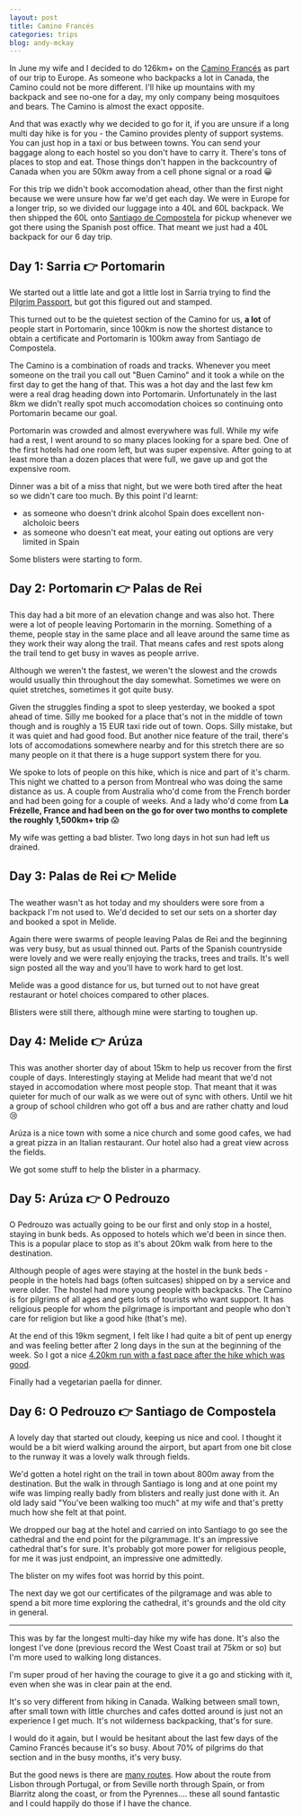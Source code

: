 ```yaml
---
layout: post
title: Camino Francés
categories: trips
blog: andy-mckay
---
```


In June my wife and I decided to do 126km+ on the <a href="https://caminoways.com/camino-frances">Camino Francés</a> as part of our trip to Europe. As someone who backpacks a lot in Canada, the Camino could not be more different. I'll hike up mountains with my backpack and see no-one for a day, my only company being mosquitoes and bears. The Camino is almost the exact opposite.

And that was exactly why we decided to go for it, if you are unsure if a long multi day hike is for you - the Camino provides plenty of support systems. You can just hop in a taxi or bus between towns. You can send your baggage along to each hostel so you don't have to carry it. There's tons of places to stop and eat. Those things don't happen in the backcountry of Canada when you are 50km away from a cell phone signal or a road 😀

For this trip we didn't book accomodation ahead, other than the first night because we were unsure how far we'd get each day. We were in Europe for a longer trip, so we divided our luggage into a 40L and 60L backpack. We then shipped the 60L onto <a href="https://www.elcaminoconcorreos.com/en/transfer-luggage">Santiago de Compostela</a> for pickup whenever we got there using the Spanish post office. That meant we just had a 40L backpack for our 6 day trip.

## Day 1: Sarria 👉 Portomarin

<div class="strava-embed-placeholder" data-embed-type="activity" data-embed-id="14745907509" data-style="standard" data-from-embed="false"></div><script src="https://strava-embeds.com/embed.js"></script>

We started out a little late and got a little lost in Sarria trying to find the <a href="https://caminoways.com/camino-pilgrim-passport-certificates">Pilgrim Passport</a>, but got this figured out and stamped.

This turned out to be the quietest section of the Camino for us, **a lot** of people start in Portomarin, since 100km is now the shortest distance to obtain a certificate and Portomarin is 100km away from Santiago de Compostela.

The Camino is a combination of roads and tracks. Whenever you meet someone on the trail you call out "Buen Camino" and it took a while on the first day to get the hang of that. This was a hot day and the last few km were a real drag heading down into Portomarin. Unfortunately in the last 8km we didn't really spot much accomodation choices so continuing onto Portomarin became our goal.

Portomarin was crowded and almost everywhere was full. While my wife had a rest, I went around to so many places looking for a spare bed. One of the first hotels had one room left, but was super expensive. After going to at least more than a dozen places that were full, we gave up and got the expensive room.

Dinner was a bit of a miss that night, but we were both tired after the heat so we didn't care too much. By this point I'd learnt:
* as someone who doesn't drink alcohol Spain does excellent non-alcholoic beers
* as someone who doesn't eat meat, your eating out options are very limited in Spain

Some blisters were starting to form.

## Day 2: Portomarin 👉 Palas de Rei

<div class="strava-embed-placeholder" data-embed-type="activity" data-embed-id="14755405237" data-style="standard" data-from-embed="false"></div><script src="https://strava-embeds.com/embed.js"></script>

This day had a bit more of an elevation change and was also hot. There were a lot of people leaving Portomarin in the morning. Something of a theme, people stay in the same place and all leave around the same time as they work their way along the trail. That means cafes and rest spots along the trail tend to get busy in waves as people arrive.

Although we weren't the fastest, we weren't the slowest and the crowds would usually thin throughout the day somewhat. Sometimes we were on quiet stretches, sometimes it got quite busy.

Given the struggles finding a spot to sleep yesterday, we booked a spot ahead of time. Silly me booked for a place that's not in the middle of town though and is roughly a 15 EUR taxi ride out of town. Oops. Silly mistake, but it was quiet and had good food. But another nice feature of the trail, there's lots of accomodations somewhere nearby and for this stretch there are so many people on it that there is a huge support system there for you.

We spoke to lots of people on this hike, which is nice and part of it's charm. This night we chatted to a person from Montreal who was doing the same distance as us. A couple from Australia who'd come from the French border and had been going for a couple of weeks. And a lady who'd come from <b>La Frézelle, France and had been on the go for over two months to complete the roughly 1,500km+ trip</b> 😱

My wife was getting a bad blister. Two long days in hot sun had left us drained.

## Day 3: Palas de Rei 👉 Melide

<div class="strava-embed-placeholder" data-embed-type="activity" data-embed-id="14764333070" data-style="standard" data-from-embed="false"></div><script src="https://strava-embeds.com/embed.js"></script>

The weather wasn't as hot today and my shoulders were sore from a backpack I'm not used to. We'd decided to set our sets on a shorter day and booked a spot in Melide.

Again there were swarms of people leaving Palas de Rei and the beginning was very busy, but as usual thinned out. Parts of the Spanish countryside were lovely and we were really enjoying the tracks, trees and trails. It's well sign posted all the way and you'll have to work hard to get lost.

Melide was a good distance for us, but turned out to not have great restaurant or hotel choices compared to other places.

Blisters were still there, although mine were starting to toughen up.

## Day 4: Melide 👉 Arúza

<div class="strava-embed-placeholder" data-embed-type="activity" data-embed-id="14774800650" data-style="standard" data-from-embed="false"></div><script src="https://strava-embeds.com/embed.js"></script>

This was another shorter day of about 15km to help us recover from the first couple of days. Interestingly staying at Melide had meant that we'd not stayed in accomodation where most people stop. That meant that it was quieter for much of our walk as we were out of sync with others. Until we hit a group of school children who got off a bus and are rather chatty and loud 😢

Arúza is a nice town with some a nice church and some good cafes, we had a great pizza in an Italian restaurant. Our hotel also had a great view across the fields.

We got some stuff to help the blister in a pharmacy.

## Day 5: Arúza 👉 O Pedrouzo

<div class="strava-embed-placeholder" data-embed-type="activity" data-embed-id="14786304413" data-style="standard" data-from-embed="false"></div><script src="https://strava-embeds.com/embed.js"></script>

O Pedrouzo was actually going to be our first and only stop in a hostel, staying in bunk beds. As opposed to hotels which we'd been in since then. This is a popular place to stop as it's about 20km walk from here to the destination.

Although people of ages were staying at the hostel in the bunk beds - people in the hotels had bags (often suitcases) shipped on by a service and were older. The hostel had more young people with backpacks. The Camino is for pilgrims of all ages and gets lots of tourists who want support. It has religious people for whom the pilgrimage is important and people who don't care for religion but like a good hike (that's me).

At the end of this 19km segment, I felt like I had quite a bit of pent up energy and was feeling better after 2 long days in the sun at the beginning of the week. So I got a nice <a href="https://www.strava.com/activities/14786716859">4.20km run with a fast pace after the hike which was good</a>.

Finally had a vegetarian paella for dinner.

## Day 6: O Pedrouzo 👉 Santiago de Compostela

<div class="strava-embed-placeholder" data-embed-type="activity" data-embed-id="14797920459" data-style="standard" data-from-embed="false"></div><script src="https://strava-embeds.com/embed.js"></script>

A lovely day that started out cloudy, keeping us nice and cool. I thought it would be a bit wierd walking around the airport, but apart from one bit close to the runway it was a lovely walk through fields.

We'd gotten a hotel right on the trail in town about 800m away from the destination. But the walk in through Santiago is long and at one point my wife was limping really badly from blisters and really just done with it. An old lady said "You've been walking too much" at my wife and that's pretty much how she felt at that point.

We dropped our bag at the hotel and carried on into Santiago to go see the cathedral and the end point for the pilgrammage. It's an impressive cathedral that's for sure. It's probably got more power for religious people, for me it was just endpoint, an impressive one admittedly.

The blister on my wifes foot was horrid by this point.

The next day we got our certificates of the pilgramage and was able to spend a bit more time exploring the cathedral, it's grounds and the old city in general.

----

This was by far the longest multi-day hike my wife has done. It's also the longest I've done (previous record the West Coast trail at 75km or so) but I'm more used to walking long distances.

I'm super proud of her having the courage to give it a go and sticking with it, even when she was in clear pain at the end.

It's so very different from hiking in Canada. Walking between small town, after small town with little churches and cafes dotted around is just not an experience I get much. It's not wilderness backpacking, that's for sure.

I would do it again, but I would be hesitant about the last few days of the Camino Francés because it's so busy. About 70% of pilgrims do that section and in the busy months, it's very busy. 

But the good news is there are <a href="https://en.wikipedia.org/wiki/Camino_de_Santiago#/media/File:Camino_de_Santiago_%E2%80%93_Map_of_main_routes_WP.svg">many routes</a>. How about the route from Lisbon through Portugal, or from Seville north through Spain, or from Biarritz along the coast, or from the Pyrennes.... these all sound fantastic and I could happily do those if I have the chance.